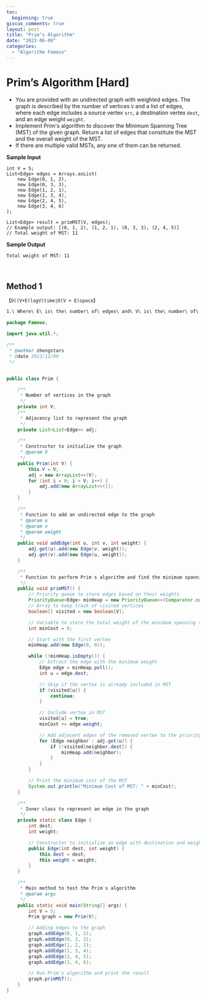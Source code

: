 ```yaml
---
toc:
  beginning: true
giscus_comments: true
layout: post
title: "Prim’s Algorithm"
date: "2023-06-09"
categories:
  - "Algorithm Famous"
---
```


# Prim’s Algorithm [Hard]

- You are provided with an undirected graph with weighted edges. The graph is described by the number of vertices `V` and a list of edges, where each edge includes a source vertex `src`, a destination vertex `dest`, and an edge weight `weight`.
- Implement Prim's algorithm to discover the Minimum Spanning Tree (MST) of the given graph. Return a list of edges that constitute the MST and the overall weight of the MST.
- If there are multiple valid MSTs, any one of them can be returned.

**Sample Input**

```
int V = 5;
List<Edge> edges = Arrays.asList(
    new Edge(0, 1, 2),
    new Edge(0, 3, 3),
    new Edge(1, 2, 1),
    new Edge(1, 3, 4),
    new Edge(2, 4, 5),
    new Edge(3, 4, 6)
);

List<Edge> result = primMST(V, edges);
// Example output: [(0, 1, 2), (1, 2, 1), (0, 3, 3), (2, 4, 5)]
// Total weight of MST: 11

```

**Sample Output**

```
Total weight of MST: 11
```

<br>

## Method 1

```tex
【O((V+E)logV)time∣O(V + E)space】
```

```tex
1.\ Where\ E\ is\ the\ number\ of\ edges\ and\ V\ is\ the\ number\ of\ points\\
```

```java
package Famous;

import java.util.*;

/**
 * @author zhengstars
 * @date 2023/12/09
 */


public class Prim {

    /**
     * Number of vertices in the graph
     */
    private int V;
    /**
     * Adjacency list to represent the graph
     */
    private List<List<Edge>> adj;

    /**
     * Constructor to initialize the graph
     * @param V
     */
    public Prim(int V) {
        this.V = V;
        adj = new ArrayList<>(V);
        for (int i = 0; i < V; i++) {
            adj.add(new ArrayList<>());
        }
    }

    /**
     * Function to add an undirected edge to the graph
     * @param u
     * @param v
     * @param weight
     */
    public void addEdge(int u, int v, int weight) {
        adj.get(u).add(new Edge(v, weight));
        adj.get(v).add(new Edge(u, weight));
    }

    /**
     * Function to perform Prim's algorithm and find the minimum spanning tree
     */
    public void primMST() {
        // Priority queue to store edges based on their weights
        PriorityQueue<Edge> minHeap = new PriorityQueue<>(Comparator.comparingInt(e -> e.weight));
        // Array to keep track of visited vertices
        boolean[] visited = new boolean[V];

        // Variable to store the total weight of the minimum spanning tree
        int minCost = 0;

        // Start with the first vertex
        minHeap.add(new Edge(0, 0));

        while (!minHeap.isEmpty()) {
            // Extract the edge with the minimum weight
            Edge edge = minHeap.poll();
            int u = edge.dest;

            // Skip if the vertex is already included in MST
            if (visited[u]) {
                continue;
            }

            // Include vertex in MST
            visited[u] = true;
            minCost += edge.weight;

            // Add adjacent edges of the removed vertex to the priority queue
            for (Edge neighbor : adj.get(u)) {
                if (!visited[neighbor.dest]) {
                    minHeap.add(neighbor);
                }
            }
        }

        // Print the minimum cost of the MST
        System.out.println("Minimum Cost of MST: " + minCost);
    }

    /**
     * Inner class to represent an edge in the graph
     */
    private static class Edge {
        int dest;
        int weight;

        // Constructor to initialize an edge with destination and weight
        public Edge(int dest, int weight) {
            this.dest = dest;
            this.weight = weight;
        }
    }

    /**
     * Main method to test the Prim's algorithm
     * @param args
     */
    public static void main(String[] args) {
        int V = 5;
        Prim graph = new Prim(V);

        // Adding edges to the graph
        graph.addEdge(0, 1, 2);
        graph.addEdge(0, 3, 3);
        graph.addEdge(1, 2, 1);
        graph.addEdge(1, 3, 4);
        graph.addEdge(2, 4, 5);
        graph.addEdge(3, 4, 6);

        // Run Prim's algorithm and print the result
        graph.primMST();
    }
}

```
